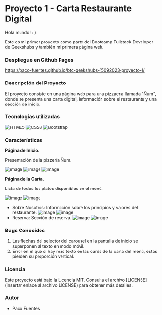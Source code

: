 

# Proyecto 1 - Carta Restaurante Digital

Hola mundo! : )

Este es mi primer proyecto como parte del Bootcamp Fullstack Developer de Geekshubs y también mi primera página web.

### Despliegue en Github Pages

https://paco-fuentes.github.io/btc-geekshubs-15092023-proyecto-1/ 

### Descripción del Proyecto

El proyecto consiste en una página web para una pizzaería llamada "Ñum", donde se presenta una carta digital, información sobre el restaurante y una sección de inicio.


### Tecnologías utilizadas

<img src="https://camo.githubusercontent.com/49fbb99f92674cc6825349b154b65aaf4064aec465d61e8e1f9fb99da3d922a1/68747470733a2f2f696d672e736869656c64732e696f2f62616467652f68746d6c352d2532334533344632362e7376673f7374796c653d666f722d7468652d6261646765266c6f676f3d68746d6c35266c6f676f436f6c6f723d7768697465" alt="HTML5" data-canonical-src="https://img.shields.io/badge/html5-%23E34F26.svg?style=for-the-badge&amp;logo=html5&amp;logoColor=white" style="max-width: 100%;"> <img src="https://camo.githubusercontent.com/e6b67b27998fca3bccf4c0ee479fc8f9de09d91f389cccfbe6cb1e29c10cfbd7/68747470733a2f2f696d672e736869656c64732e696f2f62616467652f637373332d2532333135373242362e7376673f7374796c653d666f722d7468652d6261646765266c6f676f3d63737333266c6f676f436f6c6f723d7768697465" alt="CSS3" data-canonical-src="https://img.shields.io/badge/css3-%231572B6.svg?style=for-the-badge&amp;logo=css3&amp;logoColor=white" style="max-width: 100%;"> <img src="https://camo.githubusercontent.com/b768ae6e4f89b74512e6de02a8367fd71465bc3d88ef1cf2f1622e2017c32bea/68747470733a2f2f696d672e736869656c64732e696f2f62616467652f626f6f7473747261702d2532333536334437432e7376673f7374796c653d666f722d7468652d6261646765266c6f676f3d626f6f747374726170266c6f676f436f6c6f723d7768697465" alt="Bootstrap" data-canonical-src="https://img.shields.io/badge/bootstrap-%23563D7C.svg?style=for-the-badge&amp;logo=bootstrap&amp;logoColor=white" style="max-width: 100%;">


### Características

**Página de Inicio.** 

Presentación de la pizzería Ñum.

![image](./img/cap-1.png)
![image](./img/cap-ini-res-1.png)
![image](./img/cap-ini-res-2.png)

**Página de la Carta.** 

Lista de todos los platos disponibles en el menú.

![image](./img/cap-2.png)
![image](./img/cap-car-res.png)

- Sobre Nosotros: Información sobre los principios y valores del restaurante.
![image](./img/cap-3.png)
![image](./img/cap-abo-res.png)
- Reserva: Sección de reserva.
![image](./img/cap-4.png)
![image](./img/cap-res-res.png)

### Bugs Conocidos

1. Las flechas del selector del carousel en la pantalla de inicio se superponen al texto en modo móvil.
2. Error en el que si hay más texto en las cards de la carta del menú, estas pierden su proporción vertical.

### Licencia

Este proyecto está bajo la Licencia MIT. Consulta el archivo [LICENSE](insertar enlace al archivo LICENSE) para obtener más detalles.

### Autor

- Paco Fuentes


